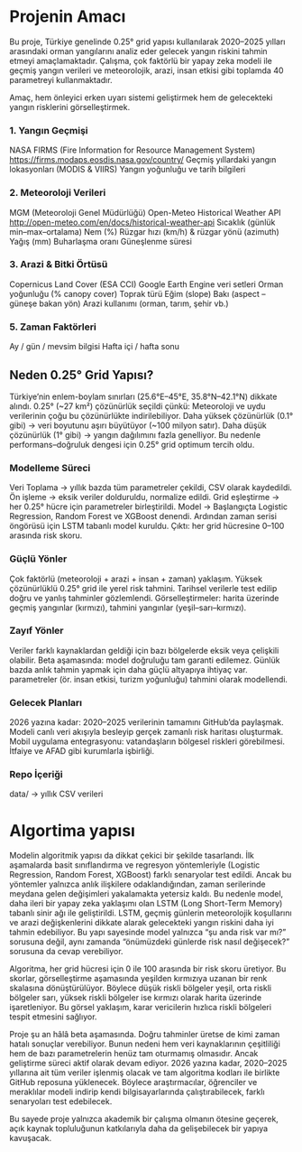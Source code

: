 # Projenin Amacı #

Bu proje, Türkiye genelinde 0.25° grid yapısı kullanılarak 2020–2025 yılları arasındaki orman yangılarını analiz eder gelecek yangın riskini tahmin etmeyi amaçlamaktadır.
Çalışma, çok faktörlü bir yapay zeka modeli ile geçmiş yangın verileri ve meteorolojik, arazi, insan etkisi gibi toplamda 40 parametreyi kullanmaktadır.

Amaç, hem önleyici erken uyarı sistemi geliştirmek hem de gelecekteki yangın risklerini görselleştirmek.


### 1. Yangın Geçmişi
NASA FIRMS (Fire Information for Resource Management System)
https://firms.modaps.eosdis.nasa.gov/country/
Geçmiş yıllardaki yangın lokasyonları (MODIS & VIIRS)
Yangın yoğunluğu ve tarih bilgileri

### 2. Meteoroloji Verileri
MGM (Meteoroloji Genel Müdürlüğü)
Open-Meteo Historical Weather API
http://open-meteo.com/en/docs/historical-weather-api
Sıcaklık (günlük min–max–ortalama)
Nem (%)
Rüzgar hızı (km/h) & rüzgar yönü (azimuth)
Yağış (mm)
Buharlaşma oranı
Güneşlenme süresi

### 3. Arazi & Bitki Örtüsü

Copernicus Land Cover (ESA CCI)
Google Earth Engine veri setleri
Orman yoğunluğu (% canopy cover)
Toprak türü
Eğim (slope)
Bakı (aspect – güneşe bakan yön)
Arazi kullanımı (orman, tarım, şehir vb.)

### 5. Zaman Faktörleri
Ay / gün / mevsim bilgisi
Hafta içi / hafta sonu

## Neden 0.25° Grid Yapısı?

Türkiye’nin enlem-boylam sınırları (25.6°E–45°E, 35.8°N–42.1°N) dikkate alındı.
0.25° (~27 km²) çözünürlük seçildi çünkü:
Meteoroloji ve uydu verilerinin çoğu bu çözünürlükte indirilebiliyor.
Daha yüksek çözünürlük (0.1° gibi) → veri boyutunu aşırı büyütüyor (~100 milyon satır).
Daha düşük çözünürlük (1° gibi) → yangın dağılımını fazla genelliyor.
Bu nedenle performans–doğruluk dengesi için 0.25° grid optimum tercih oldu.

### Modelleme Süreci

Veri Toplama → yıllık bazda tüm parametreler çekildi, CSV olarak kaydedildi.
Ön işleme → eksik veriler dolduruldu, normalize edildi.
Grid eşleştirme → her 0.25° hücre için parametreler birleştirildi.
Model →
Başlangıçta Logistic Regression, Random Forest ve XGBoost denendi.
Ardından zaman serisi öngörüsü için LSTM tabanlı model kuruldu.
Çıktı: her grid hücresine 0–100 arasında risk skoru.

### Güçlü Yönler

Çok faktörlü (meteoroloji + arazi + insan + zaman) yaklaşım.
Yüksek çözünürlüklü 0.25° grid ile yerel risk tahmini.
Tarihsel verilerle test edilip doğru ve yanlış tahminler gözlemlendi.
Görselleştirmeler: harita üzerinde geçmiş yangınlar (kırmızı), tahmini yangınlar (yeşil–sarı–kırmızı).

### Zayıf Yönler

Veriler farklı kaynaklardan geldiği için bazı bölgelerde eksik veya çelişkili olabilir.
Beta aşamasında: model doğruluğu tam garanti edilemez.
Günlük bazda anlık tahmin yapmak için daha güçlü altyapıya ihtiyaç var.
parametreler (ör. insan etkisi, turizm yoğunluğu) tahmini olarak modellendi.

### Gelecek Planları
2026 yazına kadar: 2020–2025 verilerinin tamamını GitHub’da paylaşmak.
Modeli canlı veri akışıyla besleyip gerçek zamanlı risk haritası oluşturmak.
Mobil uygulama entegrasyonu: vatandaşların bölgesel riskleri görebilmesi.
İtfaiye ve AFAD gibi kurumlarla işbirliği.

 
 ### Repo İçeriği

data/ → yıllık CSV verileri

# Algortima yapısı 

Modelin algoritmik yapısı da dikkat çekici bir şekilde tasarlandı. İlk aşamalarda basit sınıflandırma ve regresyon yöntemleriyle (Logistic Regression, Random Forest, XGBoost) farklı senaryolar test edildi. Ancak bu yöntemler yalnızca anlık ilişkilere odaklandığından, zaman serilerinde meydana gelen değişimleri yakalamakta yetersiz kaldı. Bu nedenle model, daha ileri bir yapay zeka yaklaşımı olan LSTM (Long Short-Term Memory) tabanlı sinir ağı ile geliştirildi. LSTM, geçmiş günlerin meteorolojik koşullarını ve arazi değişkenlerini dikkate alarak gelecekteki yangın riskini daha iyi tahmin edebiliyor. Bu yapı sayesinde model yalnızca “şu anda risk var mı?” sorusuna değil, aynı zamanda “önümüzdeki günlerde risk nasıl değişecek?” sorusuna da cevap verebiliyor.

Algoritma, her grid hücresi için 0 ile 100 arasında bir risk skoru üretiyor. Bu skorlar, görselleştirme aşamasında yeşilden kırmızıya uzanan bir renk skalasına dönüştürülüyor. Böylece düşük riskli bölgeler yeşil, orta riskli bölgeler sarı, yüksek riskli bölgeler ise kırmızı olarak harita üzerinde işaretleniyor. Bu görsel yaklaşım, karar vericilerin hızlıca riskli bölgeleri tespit etmesini sağlıyor.

Proje şu an hâlâ beta aşamasında. Doğru tahminler üretse de kimi zaman hatalı sonuçlar verebiliyor. Bunun nedeni hem veri kaynaklarının çeşitliliği hem de bazı parametrelerin henüz tam oturmamış olmasıdır. Ancak geliştirme süreci aktif olarak devam ediyor. 2026 yazına kadar, 2020–2025 yıllarına ait tüm veriler işlenmiş olacak ve tam algoritma kodları ile birlikte GitHub reposuna yüklenecek. Böylece araştırmacılar, öğrenciler ve meraklılar modeli indirip kendi bilgisayarlarında çalıştırabilecek, farklı senaryoları test edebilecek.

Bu sayede proje yalnızca akademik bir çalışma olmanın ötesine geçerek, açık kaynak topluluğunun katkılarıyla daha da gelişebilecek bir yapıya kavuşacak.


